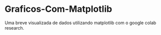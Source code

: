 # Graficos-Com-Matplotlib
Uma breve visualizada de dados utilizando matplotlib com o google colab research.
